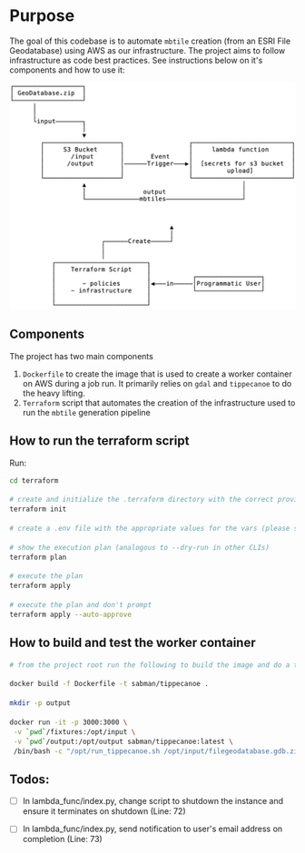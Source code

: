 # Purpose

The goal of this codebase is to automate `mbtile` creation (from an ESRI File Geodatabase) using AWS as our infrastructure. The project aims to follow infrastructure as code best practices. See instructions below on it's components and how to use it:

![flow](./docs/workflow-lambda-based.png)

## Components

The project has two main components

1. `Dockerfile` to create the image that is used to create a worker container on AWS during a job run. It primarily relies on `gdal` and `tippecanoe` to do the heavy lifting.
2. `Terraform` script that automates the creation of the infrastructure used to run the `mbtile` generation pipeline


## How to run the terraform script

Run:

```sh
cd terraform

# create and initialize the .terraform directory with the correct provider (e.g. AWS)
terraform init

# create a .env file with the appropriate values for the vars (please see .env.example for reference)

# show the execution plan (analogous to --dry-run in other CLIs)
terraform plan

# execute the plan
terraform apply

# execute the plan and don't prompt
terraform apply --auto-approve
```

## How to build and test the worker container

```sh
# from the project root run the following to build the image and do a test conversion using the test fixtures:

docker build -f Dockerfile -t sabman/tippecanoe .

mkdir -p output

docker run -it -p 3000:3000 \
 -v `pwd`/fixtures:/opt/input \
 -v `pwd`/output:/opt/output sabman/tippecanoe:latest \
 /bin/bash -c "/opt/run_tippecanoe.sh /opt/input/filegeodatabase.gdb.zip /opt/output"
 ```



## Todos:

- [ ] In lambda_func/index.py, change script to shutdown the instance and ensure it terminates on shutdown (Line: 72)
- [ ] In lambda_func/index.py, send notification to user's email address on completion (Line: 73)

